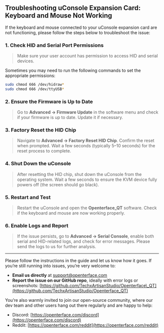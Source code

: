 ## Troubleshooting uConsole Expansion Card: Keyboard and Mouse Not Working

If the keyboard and mouse connected to your uConsole expansion card are not functioning, please follow the steps below to troubleshoot the issue:

### 1. Check HID and Serial Port Permissions

> Make sure your user account has permission to access HID and serial devices.

Sometimes you may need to run the following commands to set the appropriate permissions:

```bash
sudo chmod 666 /dev/hidraw*
sudo chmod 666 /dev/ttyUSB*
```

### 2. Ensure the Firmware is Up to Date

> Go to **Advanced → Firmware Update** in the software menu and check if your firmware is up to date. Update it if necessary.

### 3. Factory Reset the HID Chip

> Navigate to **Advanced → Factory Reset HID Chip**. Confirm the reset when prompted.
> Wait a few seconds (typically 5–10 seconds) for the reset process to complete.

### 4. Shut Down the uConsole

> After resetting the HID chip, shut down the uConsole from the operating system.
> Wait a few seconds to ensure the KVM device fully powers off (the screen should go black).

### 5. Restart and Test

> Restart the uConsole and open the **Openterface\_QT** software.
> Check if the keyboard and mouse are now working properly.

### 6. Enable Logs and Report

> If the issue persists, go to **Advanced → Serial Console**, enable both serial and HID-related logs, and check for error messages.
> Please send the logs to us for further analysis.

----

Please follow the instructions in the guide and let us know how it goes. If you’re still running into issues, you’re very welcome to:

* **Email us directly** at [support@openterface.com](mailto:support@openterface.com)
* **Report the issue on our GitHub repo**, ideally with error logs or screenshots:
  [https://github.com/TechxArtisanStudio/Openterface\_QT](https://github.com/TechxArtisanStudio/Openterface_QT)

You’re also warmly invited to join our open-source community, where our dev team and other users hang out there regularly and are happy to help:

* Discord: [https://openterface.com/discord](https://openterface.com/discord)
* Reddit: [https://openterface.com/reddit](https://openterface.com/reddit)
